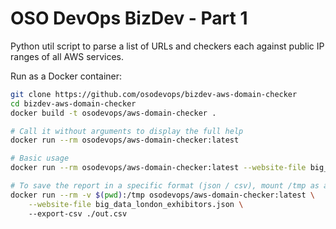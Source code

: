 # OSO DevOps BizDev - Part 1
Python util script to parse a list of URLs and checkers each against public IP ranges of all AWS services.

Run as a Docker container:

~~~bash
git clone https://github.com/osodevops/bizdev-aws-domain-checker
cd bizdev-aws-domain-checker
docker build -t osodevops/aws-domain-checker .

# Call it without arguments to display the full help
docker run --rm osodevops/aws-domain-checker:latest

# Basic usage
docker run --rm osodevops/aws-domain-checker:latest --website-file big_data_london_exhibitors.json

# To save the report in a specific format (json / csv), mount /tmp as a volume:
docker run --rm -v $(pwd):/tmp osodevops/aws-domain-checker:latest \
    --website-file big_data_london_exhibitors.json \ 
    --export-csv ./out.csv
~~~
